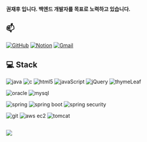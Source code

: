 <h4>권재후 입니다. 백엔드 개발자를 목표로 노력하고 있습니다. </h4>
<!--<h4>hi, i'm JaeHoo Kwon </h4>-->

## 📫 
<!-- github --> <!-- notion --> <!-- gmail -->
<a href="https://github.com/KwonJaeHoo"><img alt="GitHub" src="https://img.shields.io/badge/GitHub-100000?style=for-the-badge&logo=github&logoColor=white"/></a> 
<a href="https://magical-office-b9e.notion.site/1251e879d34c8099bbf9da1398d7256f?pvs=4"><img alt="Notion" src="https://img.shields.io/badge/Notion-000000?style=for-the-badge&logo=notion&logoColor=white"/></a>
<a href="mailto:wogn2918@gmail.com"><img alt="Gmail" src="https://img.shields.io/badge/gmail-EA4335?style=for-the-badge&logo=gmail&logoColor=black"/></a>

## 💻 Stack

<p align="left">
  <!-- java --> <!-- c --> <!-- html5 --> <!-- javaScript --> <!-- jQuery --> <!- thymeleaf -->
  <img alt="java" src="https://img.shields.io/badge/Java-ED8B00?style=for-the-badge&logo=openjdk&logoColor=white"/>
  <img alt="c" src="https://img.shields.io/badge/C-00599C?style=for-the-badge&logo=c&logoColor=white"/>    
  <img alt="html5" src="https://img.shields.io/badge/HTML5-E34F26?style=for-the-badge&logo=html5&logoColor=white"/>
  <img alt="javaScript" src="https://img.shields.io/badge/JavaScript-F7DF1E?style=for-the-badge&logo=JavaScript&logoColor=white"/>
  <img alt="jQuery" src="https://img.shields.io/badge/jquery-0769AD?style=for-the-badge&logo=jquery&logoColor=white" />
  <img alt="thymeLeaf" src="https://img.shields.io/badge/thymeleaf-005F0F?style=for-the-badge&logo=thymeleaf&logoColor=white" />
</p>
<p align="left">
  <!-- oracle --><!-- mysql -->
  <img alt="oracle" src="https://img.shields.io/badge/Oracle-F80000?style=for-the-badge&logo=oracle&logoColor=black"/>
  <img alt="mysql" src="https://img.shields.io/badge/MySQL-005C84?style=for-the-badge&logo=mysql&logoColor=white"/>
</p>

<p align="left">
  <!-- spring --> <!-- spring boot --> <!-- spring security --> 
  <img alt="spring" src="https://img.shields.io/badge/Spring-6DB33F?style=for-the-badge&logo=spring&logoColor=white"/>
  <img alt="spring boot" src="https://img.shields.io/badge/Spring%20Boot-6DB33F?style=for-the-badge&logo=Spring%20Boot&logoColor=white"/>
  <img alt="spring security" src="https://img.shields.io/badge/Spring_Security-6DB33F?style=for-the-badge&logo=Spring-Security&logoColor=white"/>
</p>

<p align="left">
  <!-- git --> <!-- tomcat --> <!-- aws ec2 -->
  <img alt="git" src="https://img.shields.io/badge/GIT-E44C30?style=for-the-badge&logo=git&logoColor=white"/>
  <img alt="aws ec2" src="https://img.shields.io/badge/Amazon_AWS-FF9900?style=for-the-badge&logo=amazonec2&logoColor=white"/>
  <img alt="tomcat" src="https://img.shields.io/badge/apache%20tomcat-F8DC75?style=for-the-badge&logo=apachetomcat&logoColor=white" />   
</p>

## 
<p align="left">
  <!-- Hits -->
  <a href="https://hits.seeyoufarm.com"><img src="https://hits.seeyoufarm.com/api/count/incr/badge.svg?url=https%3A%2F%2Fgithub.com%2FKwonJaeHoo%2FKwonJaeHoo&count_bg=%2379C83D&title_bg=%23555555&icon=&icon_color=%23E7E7E7&title=hits&edge_flat=false"/></a>
</p>
